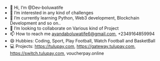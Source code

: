 - 👋 Hi, I’m @Dev-boluwatife
- 👀 I’m interested in any kind of challenges
- 🌱 I’m currently learning Python, Web3 development, Blockchain Development and so on..
- 💞️ I’m looking to collaborate on Various kind of Project
- 📫 How to reach me ayandaboluwatife6@gmail.com, +2349164859994
- 😄 Hubbies: Coding, Sport, Play Football, Watch Football and BasketBall
- 💻 Projects: https://tulupay.com, https://gateway.tulupay.com, https://switch.tulupay.com, voucherpay.online

<!---
Dev-boluwatife/Dev-boluwatife is a ✨ special ✨ repository because its `README.md` (this file) appears on your GitHub profile.
You can click the Preview link to take a look at your changes.
--->

